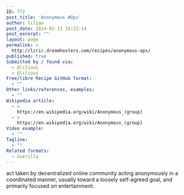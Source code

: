 ```yaml
---
ID: 772
post_title: 'Anonymous #Ops'
author: lilian
post_date: 2014-02-13 15:22:14
post_excerpt: ""
layout: page
permalink: >
  http://liric.dreamhosters.com/recipes/anonymous-ops/
published: true
Submitted by / found via:
  - @lilious
  - @lilious
Free/libre Recipe GitHub format:
  - ""
Other links/references, examples:
  - ""
Wikipedia article:
  - >
    https://en.wikipedia.org/wiki/Anonymous_(group)
  - >
    https://en.wikipedia.org/wiki/Anonymous_(group)
Video example:
  - ""
Tagline:
  - ""
Related formats:
  - Guerilla
---
```

act taken by decentralized online community acting anonymously in a coordinated manner, usually toward a loosely self-agreed goal, and primarily focused on entertainment.